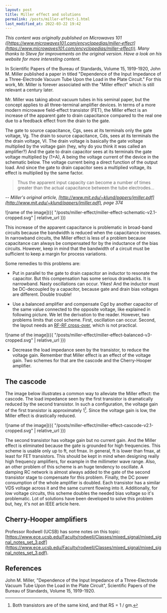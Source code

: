 ```yaml
---
layout: post
title: Miller effect and solutions
permalink: /posts/miller-effect-1.html
last_modified_at: 2022-03-22 19:42
---
```


*This content was originally published on Microwaves 101 ([https://www.microwaves101.com/encyclopedias/miller-effect](https://www.microwaves101.com/encyclopedias/miller-effect)). Many thanks to Steve for improvements on the original version. Have a look on his website for more interesting content.*

In Scientific Papers of the Bureau of Standards, Volume 15, 1919-1920, John M. Miller published a paper in titled "Dependence of the Input Impedance of a Three-Electrode Vacuum Tube Upon the Load in the Plate Circuit." For this work, Mr. Miller is forever associated with the "Miller effect" which is still relevant a century later.

Mr. Miller was taking about vacuum tubes in his seminal paper, but the concept applies to all three-terminal amplifier devices.  In terms of a more modern microwave field-effect transistor (FET), the Miller effect is an increase of the apparent gate to drain capacitance compared to the real one due to a feedback effect from the drain to the gate.

The gate to source capacitance, Cgs, sees at its terminals only the gate voltage, Vg. The drain to source capacitance, Cds, sees at its terminals the the drain voltage, Vl. The drain voltage is basically the gate voltage multiplied by the voltage gain (hey, why do you think it was called an amplifier?) And the gate to drain capacitor sees at its terminals the gate voltage multiplied by (1+A), A being the voltage current of the device in the schematic below. The voltage current being a direct function of the output load. And since the gate to drain capacitor sees a multiplied voltage, its effect is multiplied by the same factor.

> Thus the apparent input capacity can become a number of times greater than the actual capacitance between the tube electrodes...

<cite>-- Miller's original article, [http://www.mit.edu/~klund/papers/jmiller.pdf](http://www.mit.edu/~klund/papers/jmiller.pdf), page 374</cite>

![name of the image]({{ "/posts/miller-effect/miller-effect-schematic-v2.1-cropped.svg" | relative_url }})

This increase of the apparent capacitance is problematic in broad-band circuits because the bandwidth is reduced when the capacitance increases. In narrowband circuits, the Miller effect is less of a problem because capacitance can always be compensated for by the inductance of the bias circuits. However, keep in mind that the bandwidth of a circuit must be sufficient to keep a margin for process variations.

Some remedies to this problems are:

* Put in parallel to the gate to drain capacitor an inductor to resonate the capacitor. But this compensation has some serious drawbacks. It is narrowband. Nasty oscillations can occur. Yikes! And the inductor must be DC-decoupled by a capacitor, because gate and drain bias voltages are different. Double trouble!

* Use a balanced amplifier and compensate Cgd by another capacitor of the same value connected to the opposite voltage, like explained in following picture. We let the derivation to the reader. However, two problems limits that cool scheme. First, oscillation can occur. Second, the layout needs an [RF-RF cross-over](https://www.microwaves101.com/encyclopedias/rf-rf-crossovers), which is not practical.

![name of the image]({{ "/posts/miller-effect/miller-effect-balanced-v3-cropped.svg" | relative_url }})

* Decrease the load impedance seen by the transistor, to reduce the voltage gain. Remember that Miller effect is an effect of the voltage gain. Two schemes for that are the cascode and the Cherry-Hooper amplifier.

## The cascode

The image below illustrates a common way to alleviate the Miller effect: the cascode. The load impedance seen by the first transistor is dramatically reduced by the second transistor. In such a configuration, the voltage gain of the first transistor is approximately 1[^1]. Since the voltage gain is low, the Miller effect is drastically reduced.

![name of the image]({{ "/posts/miller-effect/miller-effect-cascode-v2.1-cropped.svg" | relative_url }})

The second transistor has voltage gain but no current gain. And the Miller effect is eliminated because the gate is grounded for high frequencies. This scheme is usable only up to ft, not fmax. In general, ft is lower than fmax, at least for FET transistors. This should be kept in mind when designing really high frequency amplifiers, for example in the millimeter wave range.
Also, an other problem of this scheme is an huge tendency to oscillate. A damping RC network is almost always added to the gate of the second transistor stage to compensate for this problem.
Finally, the DC power consumption of the whole amplifier is doubled. Each transistor has a similar VDS voltage across it and the same current flowing into it. Additionally, for low voltage circuits, this scheme doubles the needed bias voltage so it's problematic. Lot of solutions have been developed to solve this problem but, hey, it's not an IEEE article here.

[^1]: Both transistors are of the same kind, and that RS = 1 / gm.

## Cherry-Hooper amplifiers

Professor Rodwell (UCSB) has some notes on this topic: [https://www.ece.ucsb.edu/Faculty/rodwell/Classes/mixed_signal/mixed_signal_notes_set_3.pdf](https://www.ece.ucsb.edu/Faculty/rodwell/Classes/mixed_signal/mixed_signal_notes_set_3.pdf).

## References

John M. Miller, "Dependence of the Input Impedance of a Three-Electrode Vacuum Tube Upon the Load in the Plate Circuit", Scientific Papers of the Bureau of Standards, Volume 15, 1919-1920.
